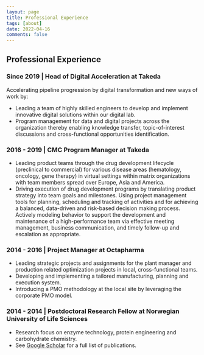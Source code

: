```yaml
---
layout: page
title: Professional Experience
tags: [about]
date: 2022-04-16
comments: false
---
```


## Professional Experience

### Since 2019 | Head of Digital Acceleration at Takeda
Accelerating pipeline progression by digital transformation and new ways of work by:
* Leading a team of highly skilled engineers to develop and implement innovative digital solutions within our digital lab.
* Program management for data and digital projects across the organization thereby enabling knowledge transfer, topic-of-interest discussions and cross-functional opportunities identification.

### 2016 - 2019 | CMC Program Manager at Takeda 
* Leading product teams through the drug development lifecycle (preclinical to commercial) for various disease areas (hematology, oncology, gene therapy) in virtual settings within matrix organizations with team members spread over Europe, Asia and America. 
* Driving execution of drug development programs by translating product strategy into team goals and milestones. Using project management tools for planning, scheduling and tracking of activities and for achieving a balanced, data-driven and risk-based decision making process. Actively modeling behavior to support the development and maintenance of a high-performance team via effective meeting management, business communication, and timely follow-up and escalation as appropriate.

### 2014 - 2016 | Project Manager at Octapharma 
* Leading strategic projects and assignments for the plant manager and production related optimization projects in local, cross-functional teams.
* Developing and implementing a tailored manufacturing, planning and execution system. 
* Introducing a PMO methodology at the local site by leveraging the corporate PMO model. 

### 2014 - 2014 | Postdoctoral Research Fellow at Norwegian University of Life Sciences
* Research focus on enzyme technology, protein engineering and carbohydrate chemistry.
* See [Google Scholar](https://scholar.google.at/citations?user=4CsfpfwAAAAJ&hl=en) for a full list of publications.


